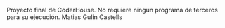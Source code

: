 Proyecto final de CoderHouse.
No requiere ningun programa de terceros para su ejecución.
Matias Gulin Castells
